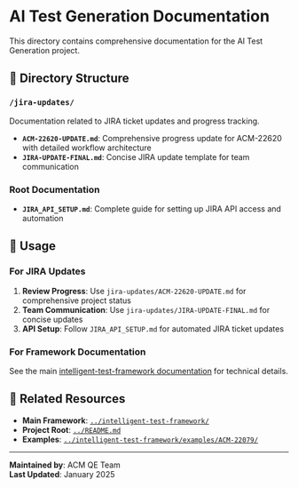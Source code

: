 # AI Test Generation Documentation

This directory contains comprehensive documentation for the AI Test Generation project.

## 📁 **Directory Structure**

### `/jira-updates/`
Documentation related to JIRA ticket updates and progress tracking.

- **`ACM-22620-UPDATE.md`**: Comprehensive progress update for ACM-22620 with detailed workflow architecture
- **`JIRA-UPDATE-FINAL.md`**: Concise JIRA update template for team communication

### **Root Documentation**

- **`JIRA_API_SETUP.md`**: Complete guide for setting up JIRA API access and automation

## 🎯 **Usage**

### For JIRA Updates
1. **Review Progress**: Use `jira-updates/ACM-22620-UPDATE.md` for comprehensive project status
2. **Team Communication**: Use `jira-updates/JIRA-UPDATE-FINAL.md` for concise updates
3. **API Setup**: Follow `JIRA_API_SETUP.md` for automated JIRA ticket updates

### For Framework Documentation
See the main [intelligent-test-framework documentation](../intelligent-test-framework/COMPREHENSIVE_FRAMEWORK_DOCUMENTATION.md) for technical details.

## 🔗 **Related Resources**

- **Main Framework**: [`../intelligent-test-framework/`](../intelligent-test-framework/)
- **Project Root**: [`../README.md`](../README.md)
- **Examples**: [`../intelligent-test-framework/examples/ACM-22079/`](../intelligent-test-framework/examples/ACM-22079/)

---

**Maintained by**: ACM QE Team  
**Last Updated**: January 2025